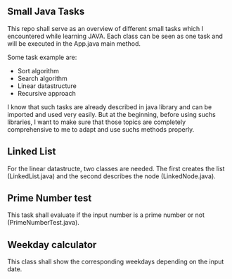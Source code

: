 ## Small Java Tasks

This repo shall serve as an overview of different small tasks which I encountered while learning JAVA.
Each class can be seen as one task and will be executed in the App.java main method.

Some task example are:
- Sort algorithm
- Search algorithm
- Linear datastructure
- Recursive approach

I know that such tasks are already described in java library and can be imported and used very easily.
But at the beginning, before using suchs libraries, I want to make sure that those topics are completely comprehensive to me
to adapt and use suchs methods properly.


## Linked List

For the linear datastructe, two classes are needed. The first creates the list (LinkedList.java) and the second describes the node
(LinkedNode.java).

## Prime Number test

This task shall evaluate if the input number is a prime number or not (PrimeNumberTest.java).

## Weekday calculator

This class shall show the corresponding weekdays depending on the input date.


